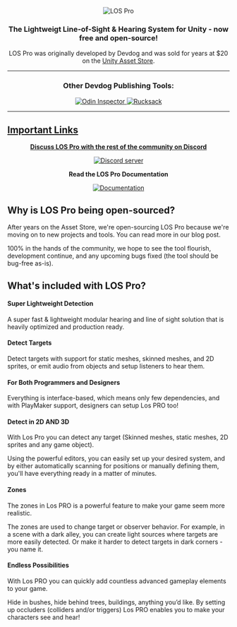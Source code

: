 <p align="center">
    <img src="https://i.imgur.com/WKtbFNZ.jpg" alt="LOS Pro">
</p>
<h3 align="center" style="text-align:center;">
	The Lightweigt Line-of-Sight & Hearing System for Unity - now free and open-source!
</h3>
<p align="center">
	LOS Pro was originally developed by Devdog and was sold for years at $20 on the <a href="https://assetstore.unity.com/publishers/3727">Unity Asset Store</a>.
</p>

<hr>

<h3 align="center" style="text-align:center;">
	Other Devdog Publishing Tools:
</h3>
<p align="center">	
	<a href="https://odininspector.com" target="_blank">
		<img src="https://i.imgur.com/mIPtgxG.png" alt="Odin Inspector">
	</a>
	<a href="https://assetstore.unity.com/packages/templates/systems/rucksack-ultimate-inventory-system-114921" target="_blank">
		<img src="https://i.imgur.com/IxKDtuv.png" alt="Rucksack">
</p>
<hr>

## Important Links
<p align="center">
	<b>Discuss LOS Pro with the rest of the community on Discord</b></p>
<p align="center">
	<a href="https://discord.gg/AgDmStu">
		<img src="https://discordapp.com/api/guilds/355444042009673728/embed.png" alt="Discord server"></a></p>

<p align="center">
	<b>Read the LOS Pro Documentation</b></p>
<p align="center">
	<a href="https://los-pro-docs.readthedocs.io/en/latest/">
		<img src="https://i.imgur.com/0uTxaXy.png" alt="Documentation"></a></p>

## Why is LOS Pro being open-sourced?

After years on the Asset Store, we're open-sourcing LOS Pro because we're moving on to new projects and tools. You can read more in our blog post.

100% in the hands of the community, we hope to see the tool flourish, development continue, and any upcoming bugs fixed (the tool should be bug-free as-is).

## What's included with LOS Pro?

#### Super Lightweight Detection
A super fast & lightweight modular hearing and line of sight solution that is heavily optimized and production ready. 

#### Detect Targets
Detect targets with support for static meshes, skinned meshes, and 2D sprites, or emit audio from objects and setup listeners to hear them.

#### For Both Programmers and Designers
Everything is interface-based, which means only few dependencies, and with PlayMaker support, designers can setup Los PRO too!

#### Detect in 2D AND 3D
With Los Pro you can detect any target (Skinned meshes, static meshes, 2D sprites and any game object).

Using the powerful editors, you can easily set up your desired system, and by either automatically scanning for positions or manually defining them, you'll have everything ready in a matter of minutes.

#### Zones
The zones in Los PRO is a powerful feature to make your game seem more realistic.

The zones are used to change target or observer behavior. For example, in a scene with a dark alley, you can create light sources where targets are more easily detected. Or make it harder to detect targets in dark corners - you name it.

#### Endless Possibilities
With Los PRO you can quickly add countless advanced gameplay elements to your game.

Hide in bushes, hide behind trees, buildings, anything you’d like. By setting up occluders (colliders and/or triggers) Los PRO enables you to make your characters see and hear!
